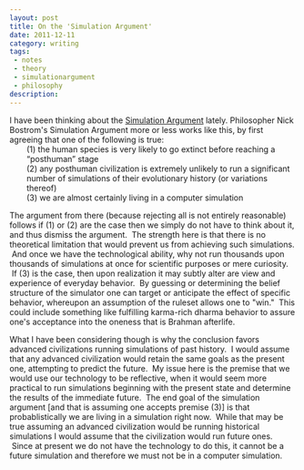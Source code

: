 ```yaml
---
layout: post
title: On the 'Simulation Argument'
date: 2011-12-11
category: writing
tags:
 - notes
 - theory
 - simulationargument
 - philosophy
description:
---
```


<div>I have been thinking about the <a href="http://www.simulation-argument.com/">Simulation Argument</a> lately.  Philosopher Nick Bostrom's Simulation Argument more or less works like this, by first agreeing that one of the following is true:</div>
<div style="padding-left: 30px;">(1) the human species is very likely to go extinct before reaching a &ldquo;posthuman&rdquo; stage</div>
<div style="padding-left: 30px;">(2) any posthuman civilization is extremely unlikely to run a significant number of simulations of their evolutionary history (or variations thereof)</div>
<div style="padding-left: 30px;">(3) we are almost certainly living in a computer simulation</div>

<p>The argument from there (because rejecting all is not entirely reasonable) follows if (1) or (2) are the case then we simply do not have to think about it, and thus dismiss the argument. &nbsp;The strength here is that there is no theoretical limitation that would prevent us from achieving such simulations. &nbsp;And once we have the technological ability, why not run thousands upon thousands of simulations at once for scientific purposes or mere curiosity. &nbsp;If (3) is the case, then upon realization it may&nbsp;subtly&nbsp;alter are view and experience of everyday behavior. &nbsp;By guessing or determining the belief structure of the simulator one can target or anticipate the effect of specific behavior, whereupon an assumption of the ruleset allows one to "win." &nbsp;This could include something like fulfilling karma-rich dharma behavior to assure one's acceptance into the oneness that is Brahman afterlife.</p>

<p>What I have been considering though is why the conclusion favors advanced civilizations running simulations of past history. &nbsp;I would assume that any advanced civilization would retain the same goals as the present one, attempting to predict the future. &nbsp;My issue here is the premise that we would use our technology to be reflective, when it would seem more practical to run simulations beginning with the present state and determine the results of the immediate future. &nbsp;The end goal of the simulation argument [and that is assuming one accepts premise (3)] is that probablistically we are living in a simulation right now. &nbsp;While that may be true assuming an advanced civilization would be running historical simulations I would assume that the civilization would run future ones. &nbsp;Since at present we do not have the technology to do this, it cannot be a future simulation and therefore we must not be in a computer simulation.</p>
